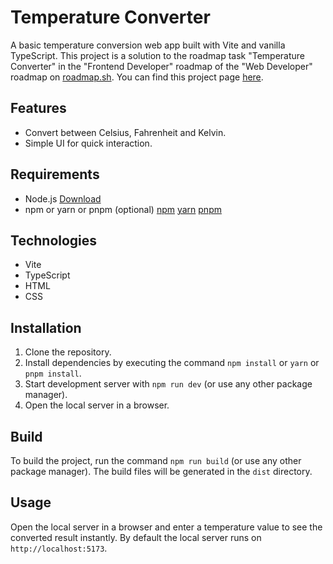 # Temperature Converter

A basic temperature conversion web app built with Vite and vanilla TypeScript. This project is a solution to the roadmap task "Temperature Converter" in the "Frontend Developer" roadmap of the "Web Developer" roadmap on [roadmap.sh](https://roadmap.sh/frontend).
You can find this project page [here](https://roadmap.sh/projects/temperature-converter).

## Features
- Convert between Celsius, Fahrenheit and Kelvin.  
- Simple UI for quick interaction.

## Requirements
- Node.js [Download](https://nodejs.org)
- npm or yarn or pnpm (optional) [npm](https://www.npmjs.com/get-npm) [yarn](https://yarnpkg.com/getting-started/install) [pnpm](https://pnpm.io/installation)

## Technologies
- Vite
- TypeScript
- HTML
- CSS

## Installation
1. Clone the repository.  
2. Install dependencies by executing the command `npm install` or `yarn` or `pnpm install`. 
3. Start development server with `npm run dev` (or use any other package manager).
4. Open the local server in a browser.

## Build
To build the project, run the command `npm run build` (or use any other package manager). The build files will be generated in the `dist` directory.

## Usage
Open the local server in a browser and enter a temperature value to see the converted result instantly.
By default the local server runs on `http://localhost:5173`.
